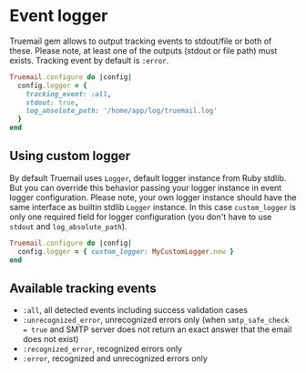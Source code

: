 # Event logger

Truemail gem allows to output tracking events to stdout/file or both of these. Please note, at least one of the outputs (stdout or file path) must exists. Tracking event by default is `:error`.

```ruby
Truemail.configure do |config|
  config.logger = {
    tracking_event: :all,
    stdout: true,
    log_absolute_path: '/home/app/log/truemail.log'
  }
end
```

## Using custom logger

By default Truemail uses `Logger`, default logger instance from Ruby stdlib. But you can override this behavior passing your logger instance in event logger configuration. Please note, your own logger instance should have the same interface as builtin stdlib `Logger` instance. In this case `custom_logger` is only one required field for logger configuration (you don't have to use `stdout` and `log_absolute_path`).

```ruby
Truemail.configure do |config|
  config.logger = { custom_logger: MyCustomLogger.new }
end
```

## Available tracking events

- `:all`, all detected events including success validation cases
- `:unrecognized_error`, unrecognized errors only (when `smtp_safe_check = true` and SMTP server does not return an exact answer that the email does not exist)
- `:recognized_error`, recognized errors only
- `:error`, recognized and unrecognized errors only
